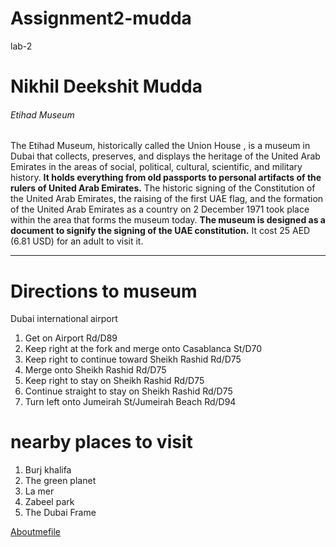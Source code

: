 # Assignment2-mudda
lab-2
# Nikhil Deekshit Mudda
###### Etihad Museum 
The Etihad Museum, historically called the Union House , is a museum in Dubai that collects, preserves, and displays the heritage of the United Arab Emirates in the areas of social, political, cultural, scientific, and military history. **It holds everything from old passports to personal artifacts of the rulers of United Arab Emirates.** The historic signing of the Constitution of the United Arab Emirates, the raising of the first UAE flag, and the formation of the United Arab Emirates as a country on 2 December 1971 took place within the area that forms the museum today. **The museum is designed as a document to signify the signing of the UAE constitution.** It cost 25 AED (6.81 USD) for an adult to visit it.
- - -
# Directions to museum
Dubai international airport
1. Get on Airport Rd/D89
2. Keep right at the fork and merge onto Casablanca St/D70
3. Keep right to continue toward Sheikh Rashid Rd/D75
4. Merge onto Sheikh Rashid Rd/D75
5. Keep right to stay on Sheikh Rashid Rd/D75
6. Continue straight to stay on Sheikh Rashid Rd/D75
7. Turn left onto Jumeirah St/Jumeirah Beach Rd/D94
# nearby places to visit
1. Burj khalifa
2. The green planet
3. La mer
4. Zabeel park
5. The Dubai Frame

[Aboutmefile](Aboutme.md)
